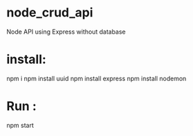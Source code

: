 # node_crud_api
Node API using Express without database


# install:
npm i
npm install uuid
npm install express
npm install nodemon

# Run :
npm start
